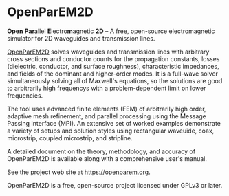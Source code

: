 # OpenParEM2D
**Open** **Par**allel **E**lectro**m**agnetic **2D** – A free, open-source electromagnetic simulator for 2D waveguides and transmission lines.

[OpenParEM2D](https://openparem.org) solves waveguides and transmission lines with arbitrary cross sections and conductor counts for the propagation constants, losses (dielectric, conductor, and surface roughness), characteristic impedances, and fields of the dominant and higher-order modes.  It is a full-wave solver simultaneously solving all of Maxwell's equations, so the solutions are good to arbitrarily high frequencys with a problem-dependent limit on lower frequencies.

The tool uses advanced finite elements (FEM) of arbitrarily high order, adaptive mesh refinement, and parallel processing using the Message Passing Interface (MPI).  An extensive set of worked examples demonstrate a variety of setups and solution styles using rectangular waveuide, coax, microstrip, coupled microstrip, and stripline.

A detailed document on the theory, methodology, and accuracy of OpenParEM2D is available along with a comprehensive user's manual.

See the project web site at https://openparem.org.

OpenParEM2D is a free, open-source project licensed under GPLv3 or later.
